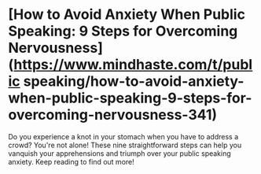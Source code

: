 
# [How to Avoid Anxiety When Public Speaking: 9 Steps for Overcoming Nervousness](https://www.mindhaste.com/t/public speaking/how-to-avoid-anxiety-when-public-speaking-9-steps-for-overcoming-nervousness-341)

Do you experience a knot in your stomach when you have to address a crowd? You're not alone! These nine straightforward steps can help you vanquish your apprehensions and triumph over your public speaking anxiety. Keep reading to find out more!
    